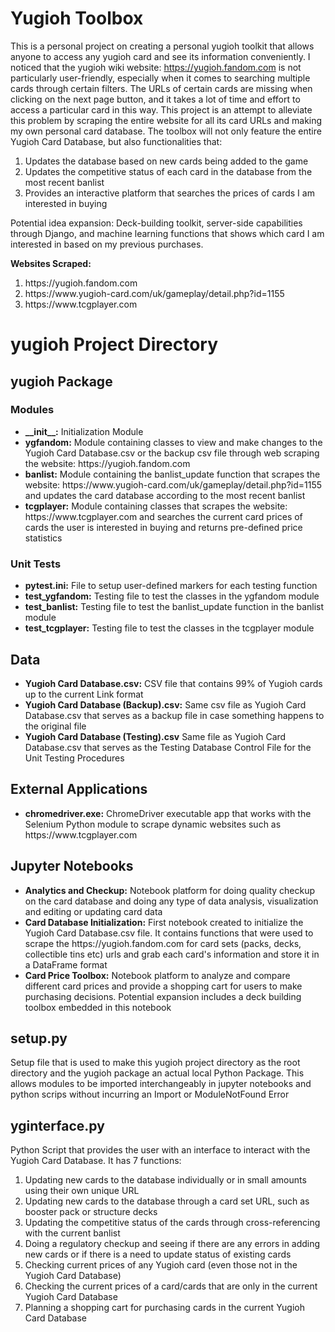 # Yugioh Toolbox
This is a personal project on creating a personal yugioh toolkit that allows anyone to access any yugioh card and see
its information conveniently. I noticed that the yugioh wiki website: https://yugioh.fandom.com is not particularly
user-friendly, especially when it comes to searching multiple cards through certain filters. The URLs of certain cards
are missing when clicking on the next page button, and it takes a lot of time and effort to access a particular card in
this way. This project is an attempt to alleviate this problem by scraping the entire website for all its card URLs and
making my own personal card database. The toolbox will not only feature the entire Yugioh Card Database, but also functionalities
that:
1) Updates the database based on new cards being added to the game
2) Updates the competitive status of each card in the database from the most recent banlist
3) Provides an interactive platform that searches the prices of cards I am interested in buying

Potential idea expansion: Deck-building toolkit, server-side capabilities through Django, and machine learning functions that shows
which card I am interested in based on my previous purchases.

<b>Websites Scraped:</b>
<ol>
    <li>https://yugioh.fandom.com</li>
    <li>https://www.yugioh-card.com/uk/gameplay/detail.php?id=1155</li>
    <li>https://www.tcgplayer.com</li>
</ol>

<h1>yugioh Project Directory</h1>
<h2>yugioh Package</h2>
<h3>Modules</h3>
<ul>
    <li><b>__init__:</b> Initialization Module</li>
    <li><b>ygfandom:</b> Module containing classes to view and make changes to the Yugioh Card Database.csv or the
    backup csv file through web scraping the website: https://yugioh.fandom.com</li>
    <li><b>banlist:</b> Module containing the banlist_update function that scrapes the website:
    https://www.yugioh-card.com/uk/gameplay/detail.php?id=1155 and updates the card database according to the most
    recent banlist</li>
    <li><b>tcgplayer:</b> Module containing classes that scrapes the website: https://www.tcgplayer.com and searches
    the current card prices of cards the user is interested in buying and returns pre-defined price statistics</li>
</ul>
<h3>Unit Tests</h3>
<ul>
    <li><b>pytest.ini:</b> File to setup user-defined markers for each testing function</li>
    <li><b>test_ygfandom:</b> Testing file to test the classes in the ygfandom module</li>
    <li><b>test_banlist:</b> Testing file to test the banlist_update function in the banlist module</li>
    <li><b>test_tcgplayer:</b> Testing file to test the classes in the tcgplayer module</li>
</ul>

<h2>Data</h2>
<ul>
    <li><b>Yugioh Card Database.csv:</b> CSV file that contains 99% of Yugioh cards up to the current Link format</li>
    <li><b>Yugioh Card Database (Backup).csv:</b> Same csv file as Yugioh Card Database.csv that serves as a backup
    file in case something happens to the original file</li>
    <li><b>Yugioh Card Database (Testing).csv</b> Same file as Yugioh Card Database.csv that serves as the Testing
    Database Control File for the Unit Testing Procedures</li>
</ul>

<h2>External Applications</h2>
<ul>
    <li><b>chromedriver.exe:</b> ChromeDriver executable app that works with the Selenium Python module to scrape dynamic websites
    such as https://www.tcgplayer.com</li>
</ul>

<h2>Jupyter Notebooks</h2>
<ul>
    <li><b>Analytics and Checkup:</b> Notebook platform for doing quality checkup on the card database and doing any type of
    data analysis, visualization and editing or updating card data</li>
    <li><b>Card Database Initialization:</b> First notebook created to initialize the Yugioh Card Database.csv file. It contains
    functions that were used to scrape the https://yugioh.fandom.com for card sets (packs, decks, collectible tins etc) urls
    and grab each card's information and store it in a DataFrame format</li>
    <li><b>Card Price Toolbox:</b> Notebook platform to analyze and compare different card prices and provide a shopping cart
    for users to make purchasing decisions. Potential expansion includes a deck building toolbox embedded in this notebook</li>
</ul>

<h2>setup.py</h2>
<p>Setup file that is used to make this yugioh project directory as the root directory and the yugioh package an actual local
Python Package. This allows modules to be imported interchangeably in jupyter notebooks and python scrips without incurring
an Import or ModuleNotFound Error</p>

<h2>yginterface.py</h2>
Python Script that provides the user with an interface to interact with the Yugioh Card Database. It has 7 functions:
<ol>
    <li>Updating new cards to the database individually or in small amounts using their own unique URL</li>
    <li>Updating new cards to the database through a card set URL, such as booster pack or structure decks</li>
    <li>Updating the competitive status of the cards through cross-referencing with the current banlist</li>
    <li>Doing a regulatory checkup and seeing if there are any errors in adding new cards or if
    there is a need to update status of existing cards </li>
    <li>Checking current prices of any Yugioh card (even those not in the Yugioh Card Database)</li>
    <li>Checking the current prices of a card/cards that are only in the current Yugioh Card Database</li>
    <li>Planning a shopping cart for purchasing cards in the current Yugioh Card Database</li>
</ol>
